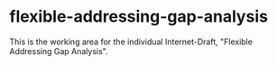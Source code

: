 # flexible-addressing-gap-analysis
This is the working area for the individual Internet-Draft, "Flexible Addressing Gap Analysis".
